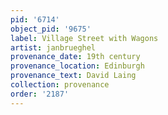 ```yaml
---
pid: '6714'
object_pid: '9675'
label: Village Street with Wagons
artist: janbrueghel
provenance_date: 19th century
provenance_location: Edinburgh
provenance_text: David Laing
collection: provenance
order: '2187'
---
```

